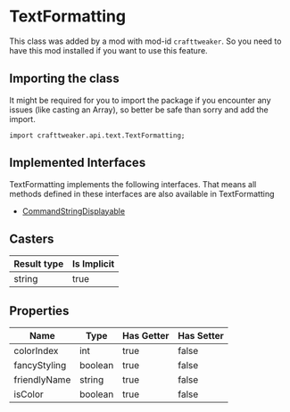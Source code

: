 # TextFormatting

This class was added by a mod with mod-id `crafttweaker`. So you need to have this mod installed if you want to use this feature.

## Importing the class

It might be required for you to import the package if you encounter any issues (like casting an Array), so better be safe than sorry and add the import.
```zenscript
import crafttweaker.api.text.TextFormatting;
```


## Implemented Interfaces
TextFormatting implements the following interfaces. That means all methods defined in these interfaces are also available in TextFormatting

- [CommandStringDisplayable](/vanilla/api/brackets/CommandStringDisplayable)
## Casters

| Result type | Is Implicit |
|-------------|-------------|
| string | true |

## Properties

| Name | Type | Has Getter | Has Setter |
|------|------|------------|------------|
| colorIndex | int | true | false |
| fancyStyling | boolean | true | false |
| friendlyName | string | true | false |
| isColor | boolean | true | false |

